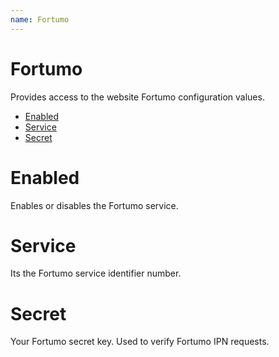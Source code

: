 ```yaml
---
name: Fortumo
---
```


# Fortumo

Provides access to the website Fortumo configuration values.

- [Enabled](#enabled)
- [Service](#service)
- [Secret](#secret)

# Enabled

Enables or disables the Fortumo service.

# Service

Its the Fortumo service identifier number.

# Secret

Your Fortumo secret key. Used to verify Fortumo IPN requests.
